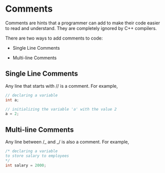 # Comments

Comments are hints that a programmer can add to make their code easier to read and understand. They are completely ignored by C++ compilers.

There are two ways to add comments to code:

- Single Line Comments

- Multi-line Comments

## Single Line Comments

Any line that starts with // is a comment. For example,

```C++
// declaring a variable
int a;

// initializing the variable 'a' with the value 2
a = 2;
```

## Multi-line Comments

Any line between /_ and _/ is also a comment. For example,

```C++
/* declaring a variable
to store salary to employees
*/
int salary = 2000;
```
